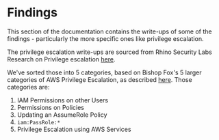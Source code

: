 # Findings

This section of the documentation contains the write-ups of some of the findings - particularly the more specific ones like privilege escalation.

The privilege escalation write-ups are sourced from Rhino Security Labs Research on Privilege escalation [here](https://rhinosecuritylabs.com/aws/aws-privilege-escalation-methods-mitigation/). 

We've sorted those into 5 categories, based on Bishop Fox's 5 larger categories of AWS Privilege Escalation, as described [here](https://labs.bishopfox.com/tech-blog/privilege-escalation-in-aws). Those categories are:

1. IAM Permissions on other Users
2. Permissions on Policies
3. Updating an AssumeRole Policy
4. `iam:PassRole:*`
5. Privilege Escalation using AWS Services
